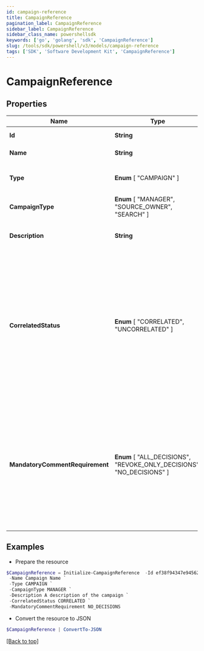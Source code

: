 ```yaml
---
id: campaign-reference
title: CampaignReference
pagination_label: CampaignReference
sidebar_label: CampaignReference
sidebar_class_name: powershellsdk
keywords: ['go', 'golang', 'sdk', 'CampaignReference'] 
slug: /tools/sdk/powershell/v3/models/campaign-reference
tags: ['SDK', 'Software Development Kit', 'CampaignReference']
---
```



# CampaignReference

## Properties

Name | Type | Description | Notes
------------ | ------------- | ------------- | -------------
**Id** |  **String** | The unique ID of the campaign. | 
**Name** |  **String** | The name of the campaign. | 
**Type** |   **Enum** [  "CAMPAIGN" ] | The type of object that is being referenced. | 
**CampaignType** |   **Enum** [  "MANAGER",    "SOURCE_OWNER",    "SEARCH" ] | The type of the campaign. | 
**Description** |  **String** | The description of the campaign set by the admin who created it. | 
**CorrelatedStatus** |   **Enum** [  "CORRELATED",    "UNCORRELATED" ] | The correlatedStatus of the campaign. Only SOURCE_OWNER campaigns can be Uncorrelated. An Uncorrelated certification campaign only includes Uncorrelated identities (An identity is uncorrelated if it has no accounts on an authoritative source). | 
**MandatoryCommentRequirement** |   **Enum** [  "ALL_DECISIONS",    "REVOKE_ONLY_DECISIONS",    "NO_DECISIONS" ] | Determines whether comments are required for decisions during certification reviews. You can require comments for all decisions, revoke-only decisions, or no decisions. By default, comments are not required for decisions. | 

## Examples

- Prepare the resource
```powershell
$CampaignReference = Initialize-CampaignReference  -Id ef38f94347e94562b5bb8424a56397d8 `
 -Name Campaign Name `
 -Type CAMPAIGN `
 -CampaignType MANAGER `
 -Description A description of the campaign `
 -CorrelatedStatus CORRELATED `
 -MandatoryCommentRequirement NO_DECISIONS
```

- Convert the resource to JSON
```powershell
$CampaignReference | ConvertTo-JSON
```


[[Back to top]](#) 

